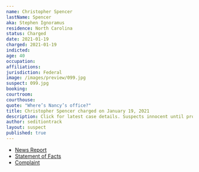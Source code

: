 ```yaml
---
name: Christopher Spencer
lastName: Spencer
aka: Stephen Ignoramus
residence: North Carolina
status: Charged
date: 2021-01-19
charged: 2021-01-19
indicted:
age: 40
occupation:
affiliations:
jurisdiction: Federal
image: /images/preview/099.jpg
suspect: 099.jpg
booking:
courtroom:
courthouse:
quote: "Where’s Nancy’s office?"
title: Christopher Spencer charged on January 19, 2021
description: Click for latest case details. Suspects innocent until proven guilty.
author: seditiontrack
layout: suspect
published: true
---
```

- [News Report](https://www.wsoctv.com/news/local/fbi-makes-first-arrest-nc-resident-involved-us-capitol-riot/C4KA2XRFZRHYZKUU2VT65O54UU/)
- [Statement of Facts](https://www.justice.gov/opa/page/file/1356986/download)
- [Complaint](https://www.justice.gov/opa/page/file/1356981/download)
